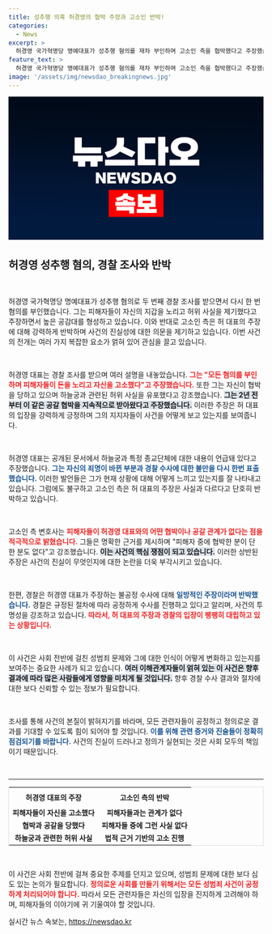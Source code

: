```yaml
---
title: 성추행 의혹 허경영의 협박 주장과 고소인 반박!
categories:
  - News
excerpt: >
  허경영 국가혁명당 명예대표가 성추행 혐의를 재차 부인하며 고소인 측을 협박했다고 주장했습니다. 그러나 고소인 측은 그의 주장을 단호히 반박, 갈등이 심화되고 있습니다. 경찰은 공정한 수사를 약속하며 논란을 계속 지켜보고 있습니다.
feature_text: >
  허경영 국가혁명당 명예대표가 성추행 혐의를 재차 부인하며 고소인 측을 협박했다고 주장했습니다. 그러나 고소인 측은 그의 주장을 단호히 반박, 갈등이 심화되고 있습니다. 경찰은 공정한 수사를 약속하며 논란을 계속 지켜보고 있습니다.
image: '/assets/img/newsdao_breakingnews.jpg'
---
```


<p><img src="/assets/img/newsdao_breakingnews.jpg" alt="cryptoinkorea 속보" /></p>

<h2 data-ke-size="size26">허경영 성추행 혐의, 경찰 조사와 반박</h2>

<p data-ke-size="size16">&nbsp;</p>

<p>허경영 국가혁명당 명예대표가 성추행 혐의로 두 번째 경찰 조사를 받으면서 다시 한 번 혐의를 부인했습니다. 그는 피해자들이 자신의 지갑을 노리고 허위 사실을 제기했다고 주장하면서 높은 공감대를 형성하고 있습니다. 이와 반대로 고소인 측은 허 대표의 주장에 대해 강력하게 반박하며 사건의 진실성에 대한 의문을 제기하고 있습니다. 이번 사건의 전개는 여러 가지 복잡한 요소가 얽혀 있어 관심을 끌고 있습니다.</p>

<p data-ke-size="size16">&nbsp;</p>

<p>허경영 대표는 경찰 조사를 받으며 여러 설명을 내놓았습니다. <b><span style="color: #ee2323;">그는 "모든 혐의를 부인하며 피해자들이 돈을 노리고 자신을 고소했다"고 주장했습니다.</span></b> 또한 그는 자신이 협박을 당하고 있으며 하늘궁과 관련된 허위 사실을 유포했다고 강조했습니다. <b><span style="background-color: #21538527;">그는 2년 전부터 이 같은 공갈 협박을 지속적으로 받아왔다고 주장했습니다.</span></b> 이러한 주장은 허 대표의 입장을 강력하게 긍정하며 그의 지지자들이 사건을 어떻게 보고 있는지를 보여줍니다.</p>

<p data-ke-size="size16">&nbsp;</p>

<p>허경영 대표는 공개된 문서에서 하늘궁과 특정 종교단체에 대한 내용이 언급돼 있다고 주장했습니다. <b><span style="color: #1a5490;">그는 자신의 죄명이 바뀐 부분과 경찰 수사에 대한 불만을 다시 한번 표출했습니다.</span></b> 이러한 발언들은 그가 현재 상황에 대해 어떻게 느끼고 있는지를 잘 나타내고 있습니다. 그럼에도 불구하고 고소인 측은 허 대표의 주장은 사실과 다르다고 단호히 반박하고 있습니다.</p>

<p data-ke-size="size16">&nbsp;</p>

<p>고소인 측 변호사는 <b><span style="color: #ee2323;">피해자들이 허경영 대표와의 어떤 협박이나 공갈 관계가 없다는 점을 적극적으로 밝혔습니다.</span></b> 그들은 명확한 근거를 제시하며 "피해자 중에 협박한 분이 단 한 분도 없다"고 강조했습니다. <b><span style="background-color: #21538527;">이는 사건의 핵심 쟁점이 되고 있습니다.</span></b> 이러한 상반된 주장은 사건의 진실이 무엇인지에 대한 논란을 더욱 부각시키고 있습니다.</p>

<p data-ke-size="size16">&nbsp;</p>

<p>한편, 경찰은 허경영 대표가 주장하는 불공정 수사에 대해 <b><span style="color: #1a5490;">일방적인 주장이라며 반박했습니다.</span></b> 경찰은 규정된 절차에 따라 공정하게 수사를 진행하고 있다고 알리며, 사건의 투명성을 강조하고 있습니다. <b><span style="color: #ee2323;">따라서, 허 대표의 주장과 경찰의 입장이 팽팽히 대립하고 있는 상황입니다.</span></b></p>

<p data-ke-size="size16">&nbsp;</p>

<p>이 사건은 사회 전반에 걸친 성범죄 문제와 그에 대한 인식이 어떻게 변화하고 있는지를 보여주는 중요한 사례가 되고 있습니다. <b><span style="background-color: #21538527;">여러 이해관계자들이 얽혀 있는 이 사건은 향후 결과에 따라 많은 사람들에게 영향을 미치게 될 것입니다.</span></b> 향후 경찰 수사 결과와 절차에 대한 보다 신뢰할 수 있는 정보가 필요합니다.</p>

<p data-ke-size="size16">&nbsp;</p>

<p>조사를 통해 사건의 본질이 밝혀지기를 바라며, 모든 관련자들이 공정하고 정의로운 결과를 기대할 수 있도록 힘이 되어야 할 것입니다. <b><span style="color: #1a5490;">이를 위해 관련 증거와 진술들이 정확히 점검되기를 바랍니다.</span></b> 사건의 진실이 드러나고 정의가 실현되는 것은 사회 모두의 책임이기 때문입니다.</p>

<p data-ke-size="size16">&nbsp;</p>

<hr>

<table style="width: 100%; border-collapse: collapse; border: 1px solid #dddddd;">
    <tr>
        <th style="text-align: center; height: 30px;">허경영 대표의 주장</th>
        <th style="text-align: center; height: 30px;">고소인 측의 반박</th>
    </tr>
    <tr>
        <td style="text-align: center; height: 17px;"><b>피해자들이 자신을 고소했다</b></td>
        <td style="text-align: center; height: 17px;"><b>피해자들과는 관계가 없다</b></td>
    </tr>
    <tr>
        <td style="text-align: center; height: 17px;"><b>협박과 공갈을 당했다</b></td>
        <td style="text-align: center; height: 17px;"><b>피해자들 중에 그런 사실 없다</b></td>
    </tr>
    <tr>
        <td style="text-align: center; height: 17px;"><b>하늘궁과 관련한 허위 사실</b></td>
        <td style="text-align: center; height: 17px;"><b>법적 근거 기반의 고소 진행</b></td>
    </tr>
</table>

<p data-ke-size="size16">&nbsp;</p>

<p>이 사건은 사회 전반에 걸쳐 중요한 주제를 던지고 있으며, 성범죄 문제에 대한 보다 심도 있는 논의가 필요합니다. <b><span style="color: #ee2323;">정의로운 사회를 만들기 위해서는 모든 성범죄 사건이 공정하게 처리되어야 합니다.</span></b> 따라서 모든 관련자들은 자신의 입장을 진지하게 고려해야 하며, 피해자들의 이야기에 귀 기울여야 할 것입니다.</p>
실시간 뉴스 속보는, <a href="https://newsdao.kr" rel="dofollow">https://newsdao.kr</a>


